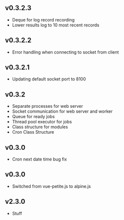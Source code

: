 ## v0.3.2.3
- Deque for log record recording
- Lower results log to 10 most recent records

## v0.3.2.2
- Error handling when connecting to socket from client

## v0.3.2.1
- Updating default socket port to 8100

## v0.3.2
- Separate processes for web server
- Socket communication for web server and worker
- Queue for ready jobs
- Thread pool executor for jobs
- Class structure for modules 
- Cron Class Structure

## v0.3.0
- Cron next date time bug fix

## v0.3.0
- Switched from vue-petite.js to alpine.js

## v2.3.0
- Stuff